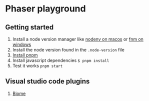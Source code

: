 # Phaser playground

## Getting started
1. Install a node version manager like [nodenv on macos](https://github.com/nodenv/nodenv) or [fnm on windows](https://github.com/Schniz/fnm)
2. Install the node version found in the `.node-version` file
3. [Install pnpm](https://pnpm.io/installation)
4. Install javascript dependencies `$ pnpm install`
5. Test it works `pnpm start`

## Visual studio code plugins
1. [Biome](https://marketplace.visualstudio.com/items?itemName=biomejs.biome)